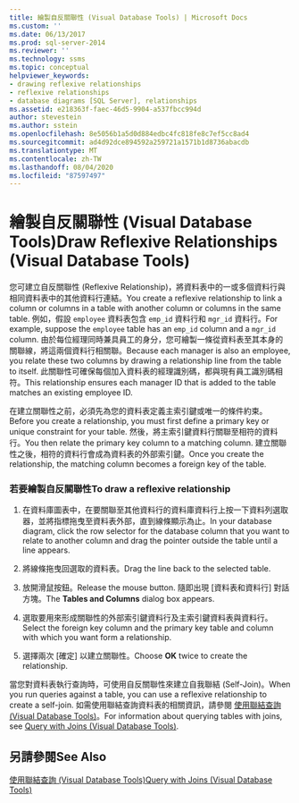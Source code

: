 ```yaml
---
title: 繪製自反關聯性 (Visual Database Tools) | Microsoft Docs
ms.custom: ''
ms.date: 06/13/2017
ms.prod: sql-server-2014
ms.reviewer: ''
ms.technology: ssms
ms.topic: conceptual
helpviewer_keywords:
- drawing reflexive relationships
- reflexive relationships
- database diagrams [SQL Server], relationships
ms.assetid: e218363f-faec-46d5-9904-a537fbcc994d
author: stevestein
ms.author: sstein
ms.openlocfilehash: 8e5056b1a5d0d884edbc4fc818fe8c7ef5cc8ad4
ms.sourcegitcommit: ad4d92dce894592a259721a1571b1d8736abacdb
ms.translationtype: MT
ms.contentlocale: zh-TW
ms.lasthandoff: 08/04/2020
ms.locfileid: "87597497"
---
```

# <a name="draw-reflexive-relationships-visual-database-tools"></a><span data-ttu-id="7a0ed-102">繪製自反關聯性 (Visual Database Tools)</span><span class="sxs-lookup"><span data-stu-id="7a0ed-102">Draw Reflexive Relationships (Visual Database Tools)</span></span>
  <span data-ttu-id="7a0ed-103">您可建立自反關聯性 (Reflexive Relationship)，將資料表中的一或多個資料行與相同資料表中的其他資料行連結。</span><span class="sxs-lookup"><span data-stu-id="7a0ed-103">You create a reflexive relationship to link a column or columns in a table with another column or columns in the same table.</span></span> <span data-ttu-id="7a0ed-104">例如，假設 `employee` 資料表包含 `emp_id` 資料行和 `mgr_id` 資料行。</span><span class="sxs-lookup"><span data-stu-id="7a0ed-104">For example, suppose the `employee` table has an `emp_id` column and a `mgr_id` column.</span></span> <span data-ttu-id="7a0ed-105">由於每位經理同時兼具員工的身分，您可繪製一條從資料表至其本身的關聯線，將這兩個資料行相關聯。</span><span class="sxs-lookup"><span data-stu-id="7a0ed-105">Because each manager is also an employee, you relate these two columns by drawing a relationship line from the table to itself.</span></span> <span data-ttu-id="7a0ed-106">此關聯性可確保每個加入資料表的經理識別碼，都與現有員工識別碼相符。</span><span class="sxs-lookup"><span data-stu-id="7a0ed-106">This relationship ensures each manager ID that is added to the table matches an existing employee ID.</span></span>  
  
 <span data-ttu-id="7a0ed-107">在建立關聯性之前，必須先為您的資料表定義主索引鍵或唯一的條件約束。</span><span class="sxs-lookup"><span data-stu-id="7a0ed-107">Before you create a relationship, you must first define a primary key or unique constraint for your table.</span></span> <span data-ttu-id="7a0ed-108">然後，將主索引鍵資料行關聯至相符的資料行。</span><span class="sxs-lookup"><span data-stu-id="7a0ed-108">You then relate the primary key column to a matching column.</span></span> <span data-ttu-id="7a0ed-109">建立關聯性之後，相符的資料行會成為資料表的外部索引鍵。</span><span class="sxs-lookup"><span data-stu-id="7a0ed-109">Once you create the relationship, the matching column becomes a foreign key of the table.</span></span>  
  
### <a name="to-draw-a-reflexive-relationship"></a><span data-ttu-id="7a0ed-110">若要繪製自反關聯性</span><span class="sxs-lookup"><span data-stu-id="7a0ed-110">To draw a reflexive relationship</span></span>  
  
1.  <span data-ttu-id="7a0ed-111">在資料庫圖表中，在要關聯至其他資料行的資料庫資料行上按一下資料列選取器，並將指標拖曳至資料表外部，直到線條顯示為止。</span><span class="sxs-lookup"><span data-stu-id="7a0ed-111">In your database diagram, click the row selector for the database column that you want to relate to another column and drag the pointer outside the table until a line appears.</span></span>  
  
2.  <span data-ttu-id="7a0ed-112">將線條拖曳回選取的資料表。</span><span class="sxs-lookup"><span data-stu-id="7a0ed-112">Drag the line back to the selected table.</span></span>  
  
3.  <span data-ttu-id="7a0ed-113">放開滑鼠按鈕。</span><span class="sxs-lookup"><span data-stu-id="7a0ed-113">Release the mouse button.</span></span> <span data-ttu-id="7a0ed-114">隨即出現 [資料表和資料行]  對話方塊。</span><span class="sxs-lookup"><span data-stu-id="7a0ed-114">The **Tables and Columns** dialog box appears.</span></span>  
  
4.  <span data-ttu-id="7a0ed-115">選取要用來形成關聯性的外部索引鍵資料行及主索引鍵資料表與資料行。</span><span class="sxs-lookup"><span data-stu-id="7a0ed-115">Select the foreign key column and the primary key table and column with which you want form a relationship.</span></span>  
  
5.  <span data-ttu-id="7a0ed-116">選擇兩次 [確定]  以建立關聯性。</span><span class="sxs-lookup"><span data-stu-id="7a0ed-116">Choose **OK** twice to create the relationship.</span></span>  
  
 <span data-ttu-id="7a0ed-117">當您對資料表執行查詢時，可使用自反關聯性來建立自我聯結 (Self-Join)。</span><span class="sxs-lookup"><span data-stu-id="7a0ed-117">When you run queries against a table, you can use a reflexive relationship to create a self-join.</span></span> <span data-ttu-id="7a0ed-118">如需使用聯結查詢資料表的相關資訊，請參閱 [使用聯結查詢 &#40;Visual Database Tools&#41;](visual-database-tools.md)。</span><span class="sxs-lookup"><span data-stu-id="7a0ed-118">For information about querying tables with joins, see [Query with Joins &#40;Visual Database Tools&#41;](visual-database-tools.md).</span></span>  
  
## <a name="see-also"></a><span data-ttu-id="7a0ed-119">另請參閱</span><span class="sxs-lookup"><span data-stu-id="7a0ed-119">See Also</span></span>  
 [<span data-ttu-id="7a0ed-120">使用聯結查詢 &#40;Visual Database Tools&#41;</span><span class="sxs-lookup"><span data-stu-id="7a0ed-120">Query with Joins &#40;Visual Database Tools&#41;</span></span>](visual-database-tools.md)  
  
  
